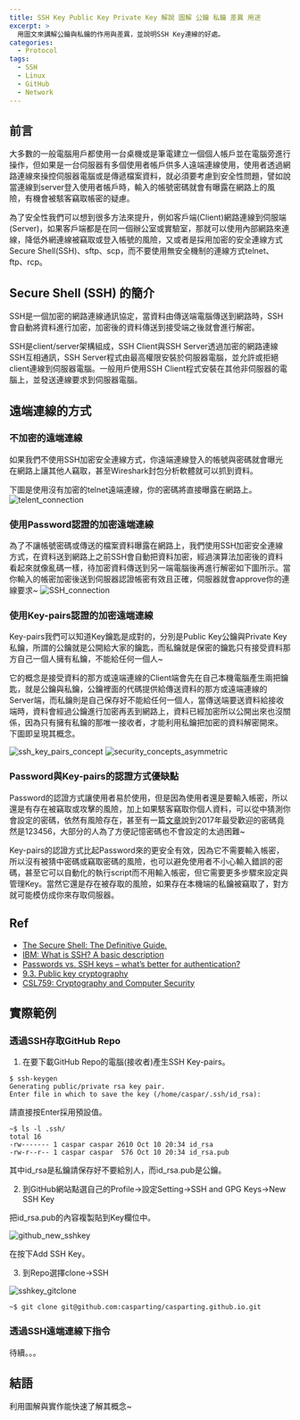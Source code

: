 ```yaml
---
title: SSH Key Public Key Private Key 解說 圖解 公鑰 私鑰 差異 用途
excerpt: >
  用圖文來講解公鑰與私鑰的作用與差異，並說明SSH Key連線的好處。
categories:
  - Protocol
tags:
  - SSH
  - Linux
  - GitHub
  - Network
---
```

## 前言
大多數的一般電腦用戶都使用一台桌機或是筆電建立一個個人帳戶並在電腦旁進行操作，但如果是一台伺服器有多個使用者帳戶供多人遠端連線使用，使用者透過網路連線來操控伺服器電腦或是傳遞檔案資料，就必須要考慮到安全性問題，譬如說當連線到server登入使用者帳戶時，輸入的帳號密碼就會有曝露在網路上的風險，有機會被駭客竊取帳密的疑慮。

為了安全性我們可以想到很多方法來提升，例如客戶端(Client)網路連線到伺服端(Server)，如果客戶端都是在同一個辦公室或實驗室，那就可以使用內部網路來連線，降低外網連線被竊取或登入帳號的風險，又或者是採用加密的安全連線方式Secure Shell(SSH)、sftp、scp，而不要使用無安全機制的連線方式telnet、ftp、rcp。

## Secure Shell (SSH) 的簡介
SSH是一個加密的網路連線通訊協定，當資料由傳送端電腦傳送到網路時，SSH會自動將資料進行加密，加密後的資料傳送到接受端之後就會進行解密。

SSH是client/server架構組成，SSH Client與SSH Server透過加密的網路連線SSH互相通訊，SSH Server程式由最高權限安裝於伺服器電腦，並允許或拒絕client連線到伺服器電腦。一般用戶使用SSH Client程式安裝在其他非伺服器的電腦上，並發送連線要求到伺服器電腦。

## 遠端連線的方式
### 不加密的遠端連線
如果我們不使用SSH加密安全連線方式，你遠端連線登入的帳號與密碼就會曝光在網路上讓其他人竊取，甚至Wireshark封包分析軟體就可以抓到資料。

下圖是使用沒有加密的telnet遠端連線，你的密碼將直接曝露在網路上。
![telent_connection](/assets/images/telent_connection.png)

### 使用Password認證的加密遠端連線
為了不讓帳號密碼或傳送的檔案資料曝露在網路上，我們使用SSH加密安全連線方式，在資料送到網路上之前SSH會自動把資料加密，經過演算法加密後的資料看起來就像亂碼一樣，待加密資料傳送到另一端電腦後再進行解密如下圖所示。當你輸入的帳密加密後送到伺服器認證帳密有效且正確，伺服器就會approve你的連線要求~
![SSH_connection](/assets/images/SSH_connection.png)

### 使用Key-pairs認證的加密遠端連線
Key-pairs我們可以知道Key鑰匙是成對的，分別是Public Key公鑰與Private Key私鑰，所謂的公鑰就是公開給大家的鑰匙，而私鑰就是保密的鑰匙只有接受資料那方自己一個人擁有私鑰，不能給任何一個人~

它的概念是接受資料的那方或遠端連線的Client端會先在自己本機電腦產生兩把鑰匙，就是公鑰與私鑰，公鑰裡面的代碼提供給傳送資料的那方或遠端連線的Server端，而私鑰則是自己保存好不能給任何一個人，當傳送端要送資料給接收端時，資料會經過公鑰進行加密再丟到網路上，資料已經加密所以公開出來也沒關係，因為只有擁有私鑰的那唯一接收者，才能利用私鑰把加密的資料解密開來。
下圖即呈現其概念。

![ssh_key_pairs_concept](/assets/images/ssh_key_pairs_concept.png)
![security_concepts_asymmetric](/assets/images/security_concepts_asymmetric.png)

### Password與Key-pairs的認證方式優缺點
Password的認證方式讓使用者易於使用，但是因為使用者還是要輸入帳密，所以還是有存在被竊取或攻擊的風險，加上如果駭客竊取你個人資料，可以從中猜測你會設定的密碼，依然有風險存在，甚至有一篇[文章](https://www.weforum.org/agenda/2018/06/popular-passwords-threaten-cyber-security-privacy/)說到2017年最受歡迎的密碼竟然是123456，大部分的人為了方便記憶密碼也不會設定的太過困難~

Key-pairs的認證方式比起Password來的更安全有效，因為它不需要輸入帳密，所以沒有被猜中密碼或竊取密碼的風險，也可以避免使用者不小心輸入錯誤的密碼，甚至它可以自動化的執行script而不用輸入帳密，但它需要更多步驟來設定與管理Key。當然它還是存在被存取的風險，如果存在本機端的私鑰被竊取了，對方就可能模仿成你來存取伺服器。

## Ref
* [The Secure Shell: The Definitive Guide.](https://docstore.mik.ua/orelly/networking_2ndEd/ssh/index.htm)
* [IBM: What is SSH? A basic description](https://developer.ibm.com/articles/au-sshsecurity/)
* [Passwords vs. SSH keys – what’s better for authentication?](https://thorntech.com/passwords-vs-ssh/)
* [9.3. Public key cryptography](https://docs.huihoo.com/globus/gt4-tutorial/ch09s03.html)
* [CSL759: Cryptography and Computer Security](https://www.cse.iitd.ac.in/~rjaiswal/2013/csl759/Assignment/Assignment-1/Task-1/a1t1.html)

## 實際範例
### 透過SSH存取GitHub Repo

1. 在要下載GitHub Repo的電腦(接收者)產生SSH Key-pairs。
```console
$ ssh-keygen
Generating public/private rsa key pair.
Enter file in which to save the key (/home/caspar/.ssh/id_rsa):
```
請直接按Enter採用預設值。

```console
~$ ls -l .ssh/
total 16
-rw------- 1 caspar caspar 2610 Oct 10 20:34 id_rsa
-rw-r--r-- 1 caspar caspar  576 Oct 10 20:34 id_rsa.pub
```
其中id_rsa是私鑰請保存好不要給別人，而id_rsa.pub是公鑰。

2. 到GitHub網站點選自己的Profile->設定Setting->SSH and GPG Keys->New SSH Key

把id_rsa.pub的內容複製貼到Key欄位中。

![github_new_sshkey](/assets/images/github_new_sshkey.png)

在按下Add SSH Key。

3. 到Repo選擇clone->SSH

![sshkey_gitclone](/assets/images/sshkey_gitclone.png)

```console
~$ git clone git@github.com:casparting/casparting.github.io.git
```

### 透過SSH遠端連線下指令
待續。。。

## 結語
利用圖解與實作能快速了解其概念~